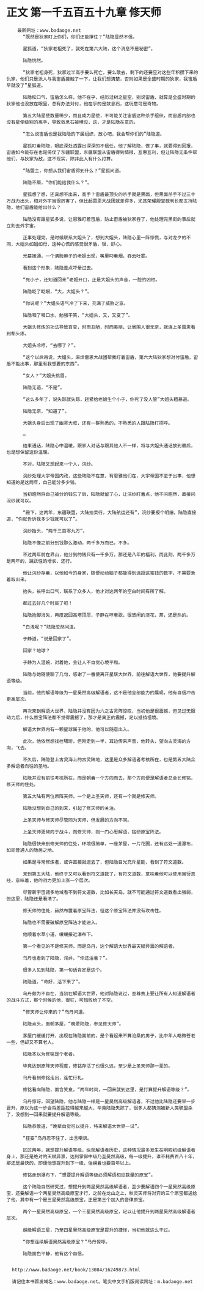 # 正文 第一千五百五十九章 修天师
        最新网址：www.badaoge.net
          “既然是狄家盯上你们，你们还能撑住？”陆隐显然不信。
      
          星狐道，“狄家老祖死了，就死在第六大陆，这个消息不是秘密”。
      
          陆隐恍然。
      
          “狄家老祖身死，狄家过半高手要么死亡，要么散去，剩下的还要应对这些年积攒下来的仇家，他们只是派人与我宙盾接触了一下，让我们想清楚，否则如果是全盛时期的狄家，我宙盾早就没了”星狐道。
      
          陆隐松口气，宙盾怎么样，他不在乎，经历过树之星空，别说宙盾，就算是全盛时期的狄家他也没放在眼里，总有办法对付，他在乎的是敛息石，这玩意可是奇物。
      
          第五大陆星使数量稀少，而且成为星使，不可能关注宙盾这种杀手组织，而宙盾内部也没有星使级别的高手，导致敛息石被埋没，这，才是陆隐在意的。
      
          “怎么说宙盾也是我陆隐的下属组织，放心吧，我会帮你们的”陆隐道。
      
          星狐盯着陆隐，眼底深处透露出深深的不信任，他了解陆隐，做了事，就要得到回报，宙盾如今能存在也是倚仗了东疆联盟，东疆联盟从宙盾得到情报，互惠互利，但让陆隐无条件帮他们，与狄家为敌，这不现实，除非此人有什么打算。
      
          “陆盟主，你想从我们宙盾得到什么？”星狐问道。
      
          陆隐不屑，“你们能给我什么？”。
      
          星狐想了想，还真想不出来，高手？宙盾最顶尖的杀手就是黑面，但黑面杀手不过三十万战力出头，相对外宇宙很厉害了，但比起雷恩大战团就差得多，尤其荣耀殿堂裁判长都支持陆隐，他们宙盾能给出什么？
      
          陆隐没有跟星狐多说，让恩雅盯着宙盾，防止宙盾被狄家吞了，他处理完黑街的事后就立刻去外宇宙。
      
          正事处理完，是时候联系大姐头了，想到大姐头，陆隐心里一阵惊慌，与对龙夕的不同，大姐头如姐如母，这种心慌的感觉很矛盾，很，舒心。
      
          光幕接通，一个满脸麻子的老妪出现，嘴里叼着烟，吞云吐雾。
      
          看到这个形象，陆隐差点吓晕过去。
      
          “死小子，还知道回来”老妪开口，正是大姐头的声音，一脸的凶相。
      
          陆隐眨了眨眼，“大，大姐头？”。
      
          “你说呢？”大姐头语气冷了下来，充满了威胁之意。
      
          陆隐咽了咽口水，勉强干笑，“大姐头，又，又变了”。
      
          大姐头修炼的功法导致百变，时而丑陋，时而美丽，让周围人很无奈，就连上圣雷恩看到都头疼。
      
          大姐头冷哼，“去哪了？”。
      
          “这个以后再说，大姐头，麻烦雷恩大战团帮我盯着宙盾，第六大陆狄家想对付宙盾，宙盾不能出事，那里有我想要的东西”。
      
          “女人？”大姐头挑眉。
      
          陆隐无语，“不是”。
      
          “这么多年了，说失踪就失踪，赶紧给老娘生个小子，你死了没人管”大姐头粗暴道。
      
          陆隐无奈，“知道了”。
      
          大姐头身后出现了幽灵大叔，还有一群熟悉的，不熟悉的人跟陆隐打招呼。
      
          …
      
          结束通话，陆隐心中温暖，跟家人对话与跟其他人不一样，将与大姐头通话放到最后，也是想保留这份温暖。
      
          不对，陆隐又想起来一个人，浣纱。
      
          浣纱处理大宇帝国内政，这些陆隐不在意，有恩雅他们在，大宇帝国不至于出事，他想知道的是这两年，自己能分多少钱。
      
          当初昭然将自己被分的钱忘了后，陆隐就留了心，让浣纱盯着点，他不问昭然，直接问浣纱就可以。
      
          “殿下，这两年，东疆联盟，大陆拍卖行，大陆航运还有”，浣纱要报个明细，陆隐直接道，“你就告诉我多少钱就可以了”。
      
          浣纱抬头，“两千三百零九万”。
      
          陆隐不像之前分到钱那么激动，两千多万而已，不多。
      
          不过两年前在界山，他分到的钱只有一千多万，那还是八年的福利，而此刻，两千多万是两年的，跳跃性的增长，还行。
      
          他让浣纱存着，以他如今的身家，随便动动脑子都能得到远超这笔钱的数字，不需要急着取出来。
      
          抬头，长呼出口气，联系了众多人，他才对这两年的空白时间有所了解。
      
          都过去好几个时辰了吧！
      
          陆隐抬脚消失，再度返回高塔顶层，子静在哼着歌，很悠闲的浇花，茶，还是热的。
      
          “白浅呢？”陆隐忽然问道。
      
          子静道，“说是回家了”。
      
          回家？地球？
      
          子静为人温婉，对着她，会让人不自觉心境平和。
      
          陆隐与她随便聊了几句，感谢了一番便离开星联大世界，前往解语大世界，他要提升解语等级。
      
          当前，他的解语等级为一星昊然高级解语者，这不是他全部能力的展现，他有自信冲击更高层次。
      
          再次来到解语大世界，陆隐并没有因为六之古灵阵惊叹，当初他是很震撼，但见过无限动力后，什么原宝阵法都不觉得震撼了，那才是真正的震撼，足以抵挡祖境。
      
          解语大世界内有一颗星球属于他的，他可以随意出入。
      
          此次，他依然想找桂珺珩，但刚走到一半，耳边传来声音，他转头，望向古灵海的方向，飞去。
      
          不久后，陆隐登上古灵海上的古灵陆地，这里是众多解语者考核所在，也是第五大陆众多解语者向往的圣地。
      
          陆隐并没有前往考核所在，而是朝着一个方向而去，那个方向便是解语者总会长修铭，修天师的住处。
      
          第五大陆有两位原阵天师，一个是上圣天师，还有一个就是修天师。
      
          陆隐没想到自己的到来，引起了修天师的关注。
      
          上圣天师与修天师尽管同为天师，但发展的方向不同。
      
          上圣天师更倾向于战斗，而修天师，则一门心思解语，钻研原宝阵法。
      
          陆隐很快来到修天师的住处，环境很简单，一座茅屋，一片花圃，还有远处一道瀑布，如同普通人的隐居之地。
      
          如果是寻常修炼者，或许直接就进去了，但陆隐目光充斥星能，看到了符文道数。
      
          来到第五大陆，他终于又可以看到符文道数了，有符文道数，意味着他可以使用宙衍真经，意味着，他的战力更加上涨一个层次。
      
          尽管新宇宙诸多地域看不到符文道数，比如长天岛，就不可能通过符文道数看出强弱，但这里，陆隐还是看清了。
      
          修天师的住处，赫然布置着原宝阵法，但这个原宝阵法并没有攻击性。
      
          陆隐也不需要破解原宝阵法才能进入。
      
          他顺着水草小道，缓缓接近瀑布下。
      
          第一个看见的不是修天师，而是乌丹，这个解语大世界最天赋异禀的解语者。
      
          乌丹也看到了陆隐，诧异，“你还活着？”。
      
          很多人见到陆隐，第一句话肯定是这个。
      
          陆隐道，“命好，活下来了”。
      
          乌丹颇为不自在，当初在解语大世界，他对陆隐说过，至尊赛上要让所有人知道解语者的战斗方式，那个时候的他，很狂，可惜败给了不空。
      
          “修天师让你来的？”乌丹问道。
      
          陆隐点头，面朝茅屋，“晚辈陆隐，参见修天师”。
      
          茅屋门缓缓打开，出现在陆隐面前的，是个看起来不算沧桑的男子，比中年人略微苍老一些，但却又不算老人。
      
          陆隐本以为修铭是个老者。
      
          毕竟达到原阵天师程度，修铭存活了也很久远，至少是上圣天师那一辈的。
      
          乌丹看到修铭走出，连忙行礼。
      
          修铭看向陆隐，面含笑意，“两年时间，一回来就到这里，是打算提升解语等级？”。
      
          乌丹惊讶，回望陆隐，他与陆隐一样是一星昊然高级解语者，不过他比陆隐还要早一步晋升，原以为这一步会将差距拉得越来越大，毕竟陆隐失踪了，很多人都猜测被新人类联盟杀了，没想到一回来就要提升解语等级。
      
          陆隐恭敬道，“晚辈自觉可以提升，特来解语大世界一试”。
      
          “狂妄”乌丹忍不住了，出言嘲讽。
      
          区区两年，就想提升解语等级，纵观解语者历史，这种情况最多发生在明眸初级解语者身上，那还是绝对的天赋异禀，达到掌御中级乃至昊然高级，每一级提升，谁不耗费百八十年，那还是最快的，即便他想提升到下一级，估摸着也要百年以上。
      
          修铭走到瀑布下，“想要提升解语等级必须解语相应数量的原宝”。
      
          这个陆隐自然研究过，想提升到两星昊然高级解语者，至少要解语四个一星昊然高级原宝，还要解语一个两星昊然高级原宝才行，之前在龙山之上，秋灵天师将对弈的三个原宝都送给了他，其中有一个是三星昊然高级原宝，正是第三个加入的音律原宝。
      
          两个一星昊然高级原宝，一个三星昊然高级原宝，足以让他提升到两星昊然高级解语者层次。
      
          越级解语三星，乃至四星昊然高级原宝是提升的捷径，当初他就这么干过。
      
          “你想连续解语昊然高级原宝？”乌丹惊呼。
      
          陆隐面色平静，他有这个自信。
      
      
      http://www.badaoge.net/book/13084/16249873.html
      
      请记住本书首发域名：www.badaoge.net。笔尖中文手机版阅读网址：m.badaoge.net